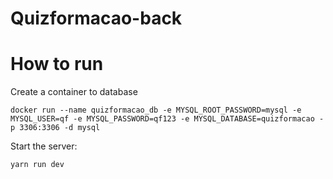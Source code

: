 # Quizformacao-back 

# How to run

Create a container to database

```shell
docker run --name quizformacao_db -e MYSQL_ROOT_PASSWORD=mysql -e MYSQL_USER=qf -e MYSQL_PASSWORD=qf123 -e MYSQL_DATABASE=quizformacao -p 3306:3306 -d mysql
```

Start the server:   

```shell
yarn run dev 
```